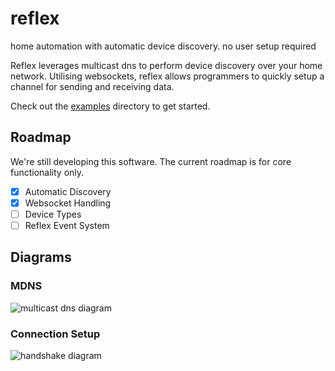 # reflex
home automation with automatic device discovery. no user setup required

Reflex leverages multicast dns to perform device discovery over your home network.
Utilising websockets, reflex allows programmers to quickly setup a channel for sending and receiving data.

Check out the [examples](https://github.com/tomlister/reflex/tree/master/examples) directory to get started.

## Roadmap
We're still developing this software. The current roadmap is for core functionality only.
- [x] Automatic Discovery
- [x] Websocket Handling
- [ ] Device Types
- [ ] Reflex Event System

## Diagrams
### MDNS
![multicast dns diagram](https://raw.githubusercontent.com/tomlister/reflex/master/docs/mdns-diagram.png)
### Connection Setup
![handshake diagram](https://raw.githubusercontent.com/tomlister/reflex/master/docs/handshake.png)
